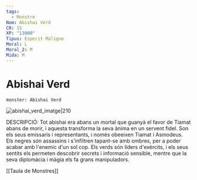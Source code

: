 ```yaml
---
tags:
  - Monstre
Nom: Abishai Verd
CR: 15
XP: "13000"
Tipus: Esperit Maligne
Moral: L
Moral_2: M
Mida: M
---
```

# Abishai Verd

```statblock
monster: Abishai Verd
```

![abishai_verd_imatge|210](https://static.wikia.nocookie.net/forgottenrealms/images/4/4b/GreenAbishai_p163.jpg/revision/latest?cb=20190520184924)

DESCRIPCIÓ: 
Tot abishai era abans un mortal que guanyà el favor de Tiamat abans de morir, i aquesta transforma la seva ànima en un servent fidel. Son els seus emissaris i representants, i només obeeixen Tiamat i Asmodeus. Els negres són assassins i s'infiltren tapant-se amb ombres, per a poder acabar amb l'enemic d'un sol cop. Els verds són líders d'exèrcits, i els seus sentits els permeten descobrir secrets i informació sensible, mentre que la seva diplomàcia i màgia els fa grans manipuladors. 

[[Taula de Monstres]]